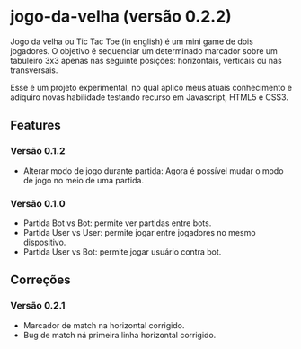 # jogo-da-velha (versão 0.2.2)

Jogo da velha ou Tic Tac Toe (in english) é um mini game de dois jogadores. O objetivo é sequenciar um determinado marcador sobre um tabuleiro 3x3 apenas nas seguinte posições: horizontais, verticais ou nas transversais.

Esse é um projeto experimental, no qual aplico meus atuais conhecimento e adiquiro novas habilidade testando recurso em Javascript, HTML5 e CSS3.

## Features
### Versão 0.1.2
<ul>
<li>Alterar modo de jogo durante partida: Agora é possível mudar o modo de jogo no meio de uma partida.</li>
</ul>

### Versão 0.1.0
<ul>
<li>Partida Bot vs Bot: permite ver partidas entre bots.</li>
<li>Partida User vs User: permite jogar entre jogadores no mesmo dispositivo.</li>
<li>Partida User vs Bot: permite jogar usuário contra bot.</li>
</ul>



## Correções
### Versão 0.2.1
<ul>
<li>Marcador de match na horizontal corrigido.</li>
<li>Bug de match ná primeira linha horizontal corrigido.</li>
</ul>